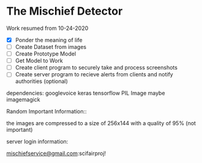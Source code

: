 # The Mischief Detector
Work resumed from 10-24-2020
- [x] Ponder the meaning of life
- [ ] Create Dataset from images
- [ ] Create Prototype Model
- [ ] Get Model to Work
- [ ] Create client program to securely take and process screenshots
- [ ] Create server program to recieve alerts from clients and notify authorities (optional)

dependencies:
googlevoice
keras
tensorflow
PIL
Image
maybe imagemagick


Random Important Information::


the images are compressed to a size of 256x144 with a quality of 95% (not important)

server login information:

mischiefservice@gmail.com:scifairproj!


